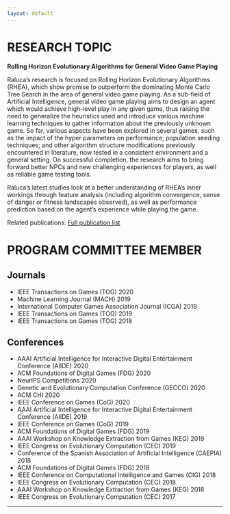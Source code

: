 ```yaml
---
layout: default
---
```


# [](#research-topic)RESEARCH TOPIC

<b>Rolling Horizon Evolutionary Algorithms for General Video Game Playing</b>

Raluca’s research is focused on Rolling Horizon Evolutionary Algorithms (RHEA), which show promise to outperform the dominating Monte Carlo Tree Search in the area of general video game playing. As a sub-field of Artificial Intelligence, general video game playing aims to design an agent which would achieve high-level play in any given game, thus raising the need to generalize the heuristics used and introduce various machine learning techniques to
gather information about the previously unknown game. So far, various aspects have been explored in several games, such as the impact of the hyper parameters on performance; population seeding techniques; and other
algorithm structure modifications previously encountered in literature, now tested in a consistent environment and a general setting. On successful completion, the research aims to bring forward better NPCs and new challenging experiences for players, as well as reliable game testing tools. 

Raluca’s latest studies look at a better understanding of RHEA’s inner workings through feature analysis (including algorithm convergence, sense of danger or fitness landscapes observed), as well as performance prediction based on the agent’s experience while playing the game.

Related publications: [Full publication list](publications)

# [](#pc-member)PROGRAM COMMITTEE MEMBER

## Journals
* IEEE Transactions on Games (TOG) 2020
* Machine Learning Journal (MACH) 2019
* International Computer Games Association Journal (ICGA) 2019
* IEEE Transactions on Games (TOG) 2019
* IEEE Transactions on Games (TOG) 2018

## Conferences
* AAAI Artificial Intelligence for Interactive Digital Entertainment Conference (AIIDE) 2020
* ACM Foundations of Digital Games (FDG) 2020
* NeurIPS Competitions 2020
* Genetic and Evolutionary Computation Conference (GECCO) 2020
* ACM CHI 2020
* IEEE Conference on Games (CoG) 2020
* AAAI Artificial Intelligence for Interactive Digital Entertainment Conference (AIIDE) 2019
* IEEE Conference on Games (CoG) 2019
* ACM Foundations of Digital Games (FDG) 2019
* AAAI Workshop on Knowledge Extraction from Games (KEG) 2019
* IEEE Congress on Evolutionary Computation (CEC) 2019
* Conference of the Spanish Association of Artificial Intelligence (CAEPIA) 2018
* ACM Foundations of Digital Games (FDG) 2018
* IEEE Conference on Computational Intelligence and Games (CIG) 2018
* IEEE Congress on Evolutionary Computation (CEC) 2018
* AAAI Workshop on Knowledge Extraction from Games (KEG) 2018
* IEEE Congress on Evolutionary Computation (CEC) 2017

<hr>

<div class="contactfooter"><a href="mailto:r.d.gaina@qmul.ac.uk"><i class="fas fa-envelope"></i></a> <a href="https://www.researchgate.net/profile/Raluca_Gaina"><i class="fab fa-researchgate"></i></a> <a href="https://scholar.google.co.uk/citations?user=tC5klQYAAAAJ"><i class="fab fa-google"></i></a> <a href="https://www.linkedin.com/in/raluca-gaina-347518114/"><i class="fab fa-linkedin"></i></a> <a href="https://twitter.com/b_gum22"><i class="fab fa-twitter"></i></a> <a href="https://publists.qmul.ac.uk/userprofile.html?uid=41431&em=false"><i class="fas fa-archive"></i></a></div>
